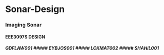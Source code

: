 # Sonar-Design
### Imaging Sonar 
#### EEE3097S DESIGN

##### GDFLAW001 ##### EYBJOS001 ##### LCKMAT002 ##### SHAHIL001
